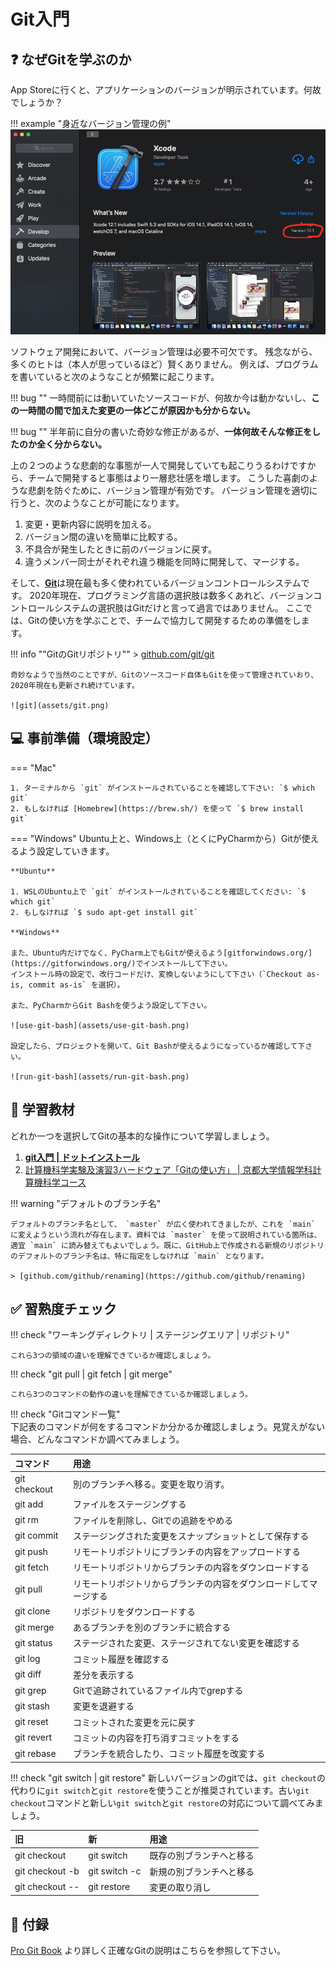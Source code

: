 # Git入門

## :question: なぜGitを学ぶのか

App Storeに行くと、アプリケーションのバージョンが明示されています。何故でしょうか？

!!! example "身近なバージョン管理の例"
    ![version](assets/version.png)

ソフトウェア開発において、バージョン管理は必要不可欠です。
残念ながら、多くのヒトは（本人が思っているほど）賢くありません。
例えば、プログラムを書いていると次のようなことが頻繁に起こります。

!!! bug ""
    一時間前には動いていたソースコードが、何故か今は動かないし、**この一時間の間で加えた変更の一体どこが原因かも分からない。**

!!! bug ""
    半年前に自分の書いた奇妙な修正があるが、**一体何故そんな修正をしたのか全く分からない。**

上の２つのような悲劇的な事態が一人で開発していても起こりうるわけですから、チームで開発すると事態はより一層悲壮感を増します。
こうした喜劇のような悲劇を防ぐために、バージョン管理が有効です。
バージョン管理を適切に行うと、次のようなことが可能になります。

1. 変更・更新内容に説明を加える。
2. バージョン間の違いを簡単に比較する。　
3. 不具合が発生したときに前のバージョンに戻す。
4. 違うメンバー同士がそれぞれ違う機能を同時に開発して、マージする。

そして、[**Git**](https://ja.wikipedia.org/wiki/Git)は現在最も多く使われているバージョンコントロールシステムです。
2020年現在、プログラミング言語の選択肢は数多くあれど、バージョンコントロールシステムの選択肢はGitだけと言って過言ではありません。
ここでは、Gitの使い方を学ぶことで、チームで協力して開発するための準備をします。

!!! info ""GitのGitリポジトリ""
    > [github.com/git/git](https://github.com/git/git)

    奇妙なようで当然のことですが、Gitのソースコード自体もGitを使って管理されていおり、2020年現在も更新され続けています。

    ![git](assets/git.png)

## :computer: 事前準備（環境設定）

=== "Mac"

    1. ターミナルから `git` がインストールされていることを確認して下さい: `$ which git`
    2. もしなければ [Homebrew](https://brew.sh/) を使って `$ brew install git`

=== "Windows"
    Ubuntu上と、Windows上（とくにPyCharmから）Gitが使えるよう設定していきます。
    
    **Ubuntu**

    1. WSLのUbuntu上で `git` がインストールされていることを確認してください: `$ which git`
    2. もしなければ `$ sudo apt-get install git`

    **Windows**

    また、Ubuntu内だけでなく、PyCharm上でもGitが使えるよう[gitforwindows.org/](https://gitforwindows.org/)でインストールして下さい。
    インストール時の設定で、改行コードだけ、変換しないようにして下さい（`Checkout as-is, commit as-is` を選択）。

    また、PyCharmからGit Bashを使うよう設定して下さい。
    
    ![use-git-bash](assets/use-git-bash.png)

    設定したら、プロジェクトを開いて、Git Bashが使えるようになっているか確認して下さい。

    ![run-git-bash](assets/run-git-bash.png)

## :orange_book: 学習教材
どれか一つを選択してGitの基本的な操作について学習しましょう。

1. [**git入門 | ドットインストール**](https://dotinstall.com/lessons/basic_git)
2. [計算機科学実験及演習3ハードウェア「Gitの使い方」 | 京都大学情報学科計算機科学コース](http://www.lab3.kuis.kyoto-u.ac.jp/~takase/le3a/2020HW3-git.pdf)

!!! warning "デフォルトのブランチ名"

    デフォルトのブランチ名として、 `master` が広く使われてきましたが、これを `main` に変えようという流れが存在します。資料では `master` を使って説明されている箇所は、適宜 `main` に読み替えてもよいでしょう。既に、GitHub上で作成される新規のリポジトリのデフォルトのブランチ名は、特に指定をしなければ `main` となります。

    > [github.com/github/renaming](https://github.com/github/renaming)

## :white_check_mark: 習熟度チェック

!!! check "ワーキングディレクトリ | ステージングエリア | リポジトリ"

    これら3つの領域の違いを理解できているか確認しましょう。

!!! check "git pull | git fetch | git merge"

    これら3つのコマンドの動作の違いを理解できているか確認しましょう。

!!! check "Gitコマンド一覧"        
    下記表のコマンドが何をするコマンドか分かるか確認しましょう。見覚えがない場合、どんなコマンドか調べてみましょう。

| コマンド | 用途 |
|:---|:---|
| git checkout | 別のブランチへ移る。変更を取り消す。 | 
| git add | ファイルをステージングする |
| git rm | ファイルを削除し、Gitでの追跡をやめる |
| git commit | ステージングされた変更をスナップショットとして保存する |
| git push | リモートリポジトリにブランチの内容をアップロードする |
| git fetch | リモートリポジトリからブランチの内容をダウンロードする |
| git pull | リモートリポジトリからブランチの内容をダウンロードしてマージする |
| git clone | リポジトリをダウンロードする |
| git merge | あるブランチを別のブランチに統合する |
| git status | ステージされた変更、ステージされてない変更を確認する |
| git log | コミット履歴を確認する |
| git diff | 差分を表示する |
| git grep | Gitで追跡されているファイル内でgrepする |
| git stash | 変更を退避する |
| git reset | コミットされた変更を元に戻す |
| git revert | コミットの内容を打ち消すコミットをする |
| git rebase | ブランチを統合したり、コミット履歴を改変する |


!!! check "git switch | git restore"
    新しいバージョンのgitでは、`git checkout`の代わりに`git switch`と`git restore`を使うことが推奨されています。古い`git checkout`コマンドと新しい`git switch`と`git restore`の対応について調べてみましょう。

| 旧 | 新 | 用途 |
|:---|:---|:---|
| git checkout | git switch | 既存の別ブランチへと移る |
| git checkout -b | git switch -c | 新規の別ブランチへと移る |
| git checkout -- | git restore | 変更の取り消し |

## :gift: 付録

[Pro Git Book](https://git-scm.com/book/ja/v2) より詳しく正確なGitの説明はこちらを参照して下さい。
